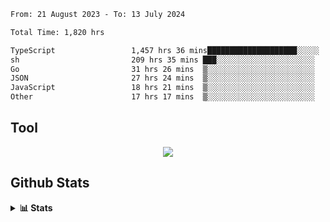 <!--START_SECTION:waka-->

```txt
From: 21 August 2023 - To: 13 July 2024

Total Time: 1,820 hrs

TypeScript                 1,457 hrs 36 mins████████████████████░░░░░   80.09 %
sh                         209 hrs 35 mins ███░░░░░░░░░░░░░░░░░░░░░░   11.52 %
Go                         31 hrs 26 mins  ▒░░░░░░░░░░░░░░░░░░░░░░░░   01.73 %
JSON                       27 hrs 24 mins  ▒░░░░░░░░░░░░░░░░░░░░░░░░   01.51 %
JavaScript                 18 hrs 21 mins  ▒░░░░░░░░░░░░░░░░░░░░░░░░   01.01 %
Other                      17 hrs 17 mins  ▒░░░░░░░░░░░░░░░░░░░░░░░░   00.95 %
```

<!--END_SECTION:waka-->

## Tool
<p align="center">
  <a href="https://github.com/chaninlaw">
    <img src="https://skillicons.dev/icons?i=js,typescript,express,nodejs,react,next,postgres,mongodb,html,css,styledcomponents,tailwind,materialui,figma,git,github&perline=8" />
  </a>
</p>

## Github Stats
<details close>
  <summary><b>📊 Stats</b></summary>
  <div align = "center">
    
<picture>
  <source
    srcset="https://github-readme-stats.vercel.app/api?username=chaninlaw&show_icons=true&theme=dark"
    media="(prefers-color-scheme: dark)"
  />
  <source
    srcset="https://github-readme-stats.vercel.app/api?username=chaninlaw&show_icons=true"
    media="(prefers-color-scheme: light), (prefers-color-scheme: no-preference)"
  />
  <img src="https://github-readme-stats.vercel.app/api?username=chaninlaw&show_icons=true" />
</picture>
    
<picture>
  <source
    srcset="https://github-readme-stats.vercel.app/api/top-langs/?username=chaninlaw&layout=donut&theme=dark"
    media="(prefers-color-scheme: dark)"
  />
  <source
    srcset="https://github-readme-stats.vercel.app/api/top-langs/?username=chaninlaw&layout=donut"
    media="(prefers-color-scheme: light), (prefers-color-scheme: no-preference)"
  />
  <img src="https://github-readme-stats.vercel.app/api/top-langs/?username=chaninlaw&layout=donut" />
</picture>
    
  </div>
  
</details>

